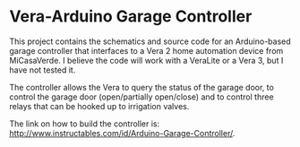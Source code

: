 Vera-Arduino Garage Controller
==============================
This project contains the schematics and source code for an Arduino-based garage controller that interfaces to a Vera 2 home automation device from MiCasaVerde. I believe the code will work with a VeraLite or a Vera 3, but I have not tested it.

The controller allows the Vera to query the status of the garage door, to control the garage door (open/partially
open/close) and to control three relays that can be hooked up to irrigation valves.

The link on how to build the controller is: http://www.instructables.com/id/Arduino-Garage-Controller/.
